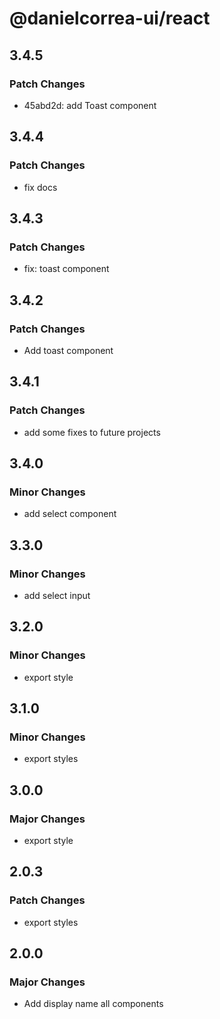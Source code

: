 # @danielcorrea-ui/react

## 3.4.5

### Patch Changes

- 45abd2d: add Toast component

## 3.4.4

### Patch Changes

- fix docs

## 3.4.3

### Patch Changes

- fix: toast component

## 3.4.2

### Patch Changes

- Add toast component

## 3.4.1

### Patch Changes

- add some fixes to future projects

## 3.4.0

### Minor Changes

- add select component

## 3.3.0

### Minor Changes

- add select input

## 3.2.0

### Minor Changes

- export style

## 3.1.0

### Minor Changes

- export styles

## 3.0.0

### Major Changes

- export style

## 2.0.3

### Patch Changes

- export styles

## 2.0.0

### Major Changes

- Add display name all components
